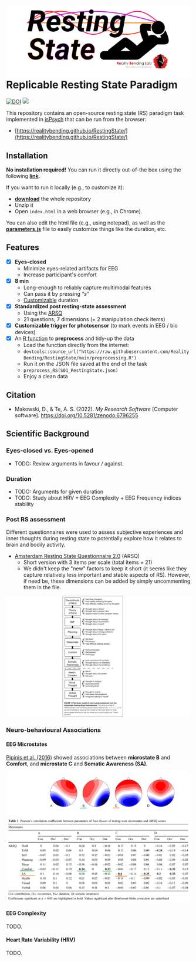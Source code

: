 <img align="right" height="" src="figures/Logo.png">


# Replicable Resting State Paradigm

[![DOI](https://zenodo.org/badge/509319743.svg)](https://zenodo.org/badge/latestdoi/509319743) [![](https://img.shields.io/badge/browser-run-orange)](https://realitybending.github.io/RestingState/)


This repository contains an open-source resting state (RS) paradigm task implemented in [jsPsych](https://www.jspsych.org/7.2/) that can be run from the browser:

- [https://realitybending.github.io/RestingState/](https://realitybending.github.io/RestingState/)

## Installation

**No installation required!** You can run it directly out-of-the box using the following [**link**](https://realitybending.github.io/RestingState/).

If you want to run it locally (e.g., to customize it):
- [**download**](https://github.com/RealityBending/RestingState/archive/refs/heads/main.zip) the whole repository
- Unzip it
- Open `index.html` in a web browser (e.g., in Chrome).

You can also edit the html file (e.g., using notepad), as well as the [**parameters.js**](parameters.js) file to easily customize things like the duration, etc.



## Features

- [x] **Eyes-closed**
  - Minimize eyes-related artifacts for EEG
  - Increase participant's comfort
- [x] **8 min**
  - Long-enough to reliably capture multimodal features
  - Can pass it by pressing *"s"*
  - [Customizable](parameters.js) duration
- [x] **Standardized post resting-state assessment**
  - Using the [ARSQ](https://www.frontiersin.org/articles/10.3389/fpsyg.2014.00271/full)
  - 21 questions, 7 dimensions (+ 2 manipulation check items)
- [x] **Customizable trigger for photosensor** (to mark events in EEG / bio devices)
- [x] An [R function](preprocessing.R) to **preprocess** and tidy-up the data
  - Load the function directly from the internet:
  - `devtools::source_url("https://raw.githubusercontent.com/RealityBending/RestingState/main/preprocessing.R")`
  - Run it on the JSON file saved at the end of the task
  - `preprocess_RS(S01_RestingState.json)`
  - Enjoy a clean data

## Citation

* Makowski, D., & Te, A. S. (2022). *My Research Software* [Computer software]. https://doi.org/10.5281/zenodo.6796255


## Scientific Background

### Eyes-closed vs. Eyes-opened

- TODO: Review arguments in favour / against.


### Duration

- TODO: Arguments for given duration
- TODO: Study about HRV + EEG Complexity + EEG Frequency indices stability

### Post RS assessment


Different questionnaires were used to assess subjective experiences and inner thoughts during resting state to potentially explore how it relates to brain and bodily activity.

- [Amsterdam Resting State Questionnaire 2.0](https://www.frontiersin.org/articles/10.3389/fpsyg.2014.00271/full) (ARSQ)
  - Short version with 3 items per scale (total items = 21)
  - We didn't keep the "new" factors to keep it short (it seems like they capture relatively less important and stable aspects of RS). However, if need be, these dimensions can be added by simply uncommenting them in the file.

![](figures/Diaz2014.png)



### Neuro-behavioural Associations

#### EEG Microstates

[Pipinis et al. (2016)](https://link.springer.com/article/10.1007/s10548-016-0522-2) showed associations between **microstate B** and **Comfort**, and **microstate C** and **Somatic Awareness (SA)**.

![](figures/Pipinis2016.png)

#### EEG Complexity

TODO.

#### Heart Rate Variability (HRV)

TODO.


